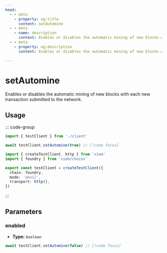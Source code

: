 ```yaml
---
head:
  - - meta
    - property: og:title
      content: setAutomine
  - - meta
    - name: description
      content: Enables or disables the automatic mining of new blocks with each new transaction submitted to the network.
  - - meta
    - property: og:description
      content: Enables or disables the automatic mining of new blocks with each new transaction submitted to the network.

---
```


# setAutomine

Enables or disables the automatic mining of new blocks with each new transaction submitted to the network.

## Usage

::: code-group

```ts [example.ts]
import { testClient } from './client'

await testClient.setAutomine(true) // [!code focus]
```

```ts [client.ts]
import { createTestClient, http } from 'viem'
import { foundry } from 'viem/chains'

export const testClient = createTestClient({
  chain: foundry,
  mode: 'anvil',
  transport: http(), 
})
```

:::

## Parameters

### enabled

- **Type:** `boolean`

```ts
await testClient.setAutomine(false) // [!code focus]
```